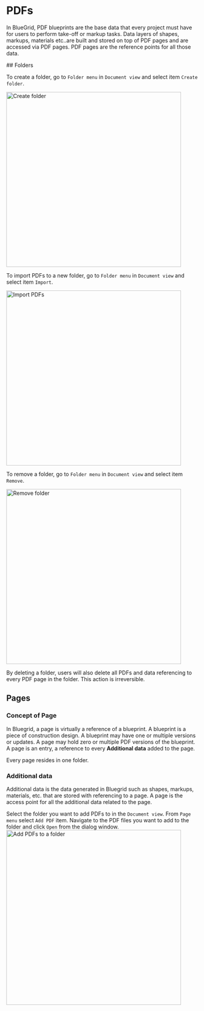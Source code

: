 # PDFs
<p>
In BlueGrid, PDF blueprints are the base data that every project must have for users to perform take-off or markup tasks. Data layers of shapes, markups, materials etc..are built and stored on top of PDF pages and are accessed via PDF pages. PDF pages are the reference points for all those data. 
</p>
## Folders
<procedure title="Create a folder" id="create-a-folder">
<p>
To create a folder, go to <code>Folder menu</code> in <code>Document view</code> and  select item <code>Create folder</code>.
</p>
<img src="create_folder.png" alt="Create folder" width="460"/>
</procedure>

<procedure title="Import PDFs to a new folder" id="import-pdf">
<p>
To import PDFs to a new folder, go to <code>Folder menu</code> in <code>Document view</code> and  select item <code>Import</code>.
</p>
<img src="import_pdf.png" alt="Import PDFs" width="460"/>
</procedure>
<procedure title="Remove a folder" id="remove folder">
<p>
To remove a folder, go to <code>Folder menu</code> in <code>Document view</code> and  select item <code>Remove</code>.
</p>
<img src="remove_folder.png" alt="Remove folder" width="460"/>
<warning>
    <p>
        By deleting a folder, users will also delete all PDFs and data referencing to every PDF page in the folder. This action is irreversible.
    </p>
</warning>
</procedure>

## Pages

### Concept of Page
<p>
In Bluegrid, a page is virtually a reference of a blueprint. A blueprint is a piece of construction design. A blueprint may have one or multiple versions or updates. A page may hold zero or multiple PDF versions of the blueprint. A page is an entry, a reference to every <b>Additional data</b> added to the page.
</p>
<p>
    Every page resides in one folder.
</p>

### Additional data
<p>
Additional data is the data generated in Bluegrid such as shapes, markups, materials, etc. that are stored with referencing to a page. A page is the access point for all the additional data related to the page.
</p>

<procedure title="Add PDF blueprints to folder" id="add-pdf-pages">
<step>
Select the folder you want to add PDFs to in the <code>Document view</code>.
</step>
<step>
From <code>Page menu</code> select <code>Add PDF</code> item.
</step>
<step>
Navigate to the PDF files you want to add to the folder and click <code>Open</code> from the dialog window.
</step>
<img src="add_pdf.png" alt="Add PDFs to a folder" width="460"/>
</procedure>



